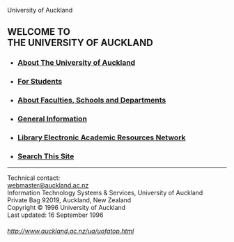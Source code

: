   University of Auckland 

WELCOME TO  
THE UNIVERSITY OF AUCKLAND
---------------------------------------

  

*   ### [About The University of Auckland](ua/aboutuni.html)
    
*   ### [For Students](ua/stuinfo.html)
    
*   ### [About Faculties, Schools and Departments](ua/deptinfo.html)
    
*   ### [General Information](ua/geninfo.html)
    
*   ### [Library Electronic Academic Resources Network](lbr/libhome.htm)
    
*   ### [Search This Site](Excite/index.html)
    

* * *

Technical contact:  
[webmaster@auckland.ac.nz](http://web.archive.org/web/19970629214741/mailto:webmaster@auckland.ac.nz)  
Information Technology Systems & Services, University of Auckland  
Private Bag 92019, Auckland, New Zealand  
Copyright © 1996 University of Auckland  
Last updated: 16 September 1996

###### http://www.auckland.ac.nz/ua/uofatop.html